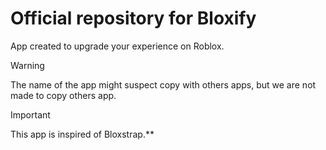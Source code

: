 # Official repository for Bloxify
App created to upgrade your experience on Roblox.

> [!WARNING]
> The name of the app might suspect copy with others apps, but we are not made to copy others app.

> [!IMPORTANT]
> This app is inspired of Bloxstrap.**
